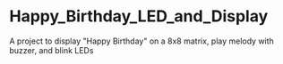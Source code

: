 # Happy_Birthday_LED_and_Display
A project to display "Happy Birthday" on a 8x8 matrix, play melody with buzzer, and blink LEDs
